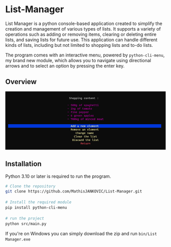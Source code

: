 # List-Manager

List Manager is a python console-based application created to simplify the creation and management of various types of lists. It supports a variety of operations such as adding or removing items, clearing or deleting entire lists, and saving lists for future use. This application can handle different kinds of lists, including but not limited to shopping lists and to-do lists.

The program comes with an interactive menu, powered by `python-cli-menu`, my brand new module, which allows you to navigate using directional arrows and to select an option by pressing the enter key.

## Overview
![manage-list menu](manage_list_menu.png)

## Installation
Python 3.10 or later is required to run the program.
```bash
# Clone the repository
git clone https://github.com/MathisJANKOVIC/List-Manager.git

# Install the required module
pip install python-cli-menu

# run the project
python src/main.py
```
If you're on Windows you can simply download the zip and run `bin/List Manager.exe`